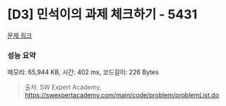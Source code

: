 # [D3] 민석이의 과제 체크하기 - 5431 

[문제 링크](https://swexpertacademy.com/main/code/problem/problemDetail.do?contestProbId=AWVl3rWKDBYDFAXm) 

### 성능 요약

메모리: 65,944 KB, 시간: 402 ms, 코드길이: 226 Bytes



> 출처: SW Expert Academy, https://swexpertacademy.com/main/code/problem/problemList.do